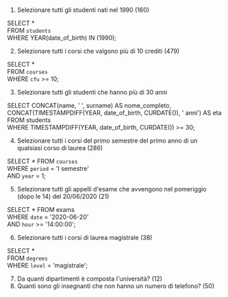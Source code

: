 1. Selezionare tutti gli studenti nati nel 1990 (160)

SELECT \*  
FROM `students`  
WHERE YEAR(date_of_birth) IN (1990);

2. Selezionare tutti i corsi che valgono più di 10 crediti (479)

SELECT \*  
FROM `courses`  
WHERE `cfu` >= 10;

3. Selezionare tutti gli studenti che hanno più di 30 anni

SELECT CONCAT(name, ' ', surname) AS nome_completo,  
CONCAT(TIMESTAMPDIFF(YEAR, date_of_birth, CURDATE()), ' anni') AS eta  
FROM students  
WHERE TIMESTAMPDIFF(YEAR, date_of_birth, CURDATE()) >= 30;

4. Selezionare tutti i corsi del primo semestre del primo anno di un qualsiasi corso di laurea (286)

SELECT \* FROM `courses`  
WHERE `period` = 'I semestre'  
AND `year` = 1;

5. Selezionare tutti gli appelli d'esame che avvengono nel pomeriggio (dopo le 14) del
   20/06/2020 (21)

SELECT \* FROM exams  
WHERE `date` = '2020-06-20'  
AND `hour` >= '14:00:00';

6. Selezionare tutti i corsi di laurea magistrale (38)

SELECT \*  
FROM `degrees`  
WHERE `level` = 'magistrale';

7. Da quanti dipartimenti è composta l'università? (12)
8. Quanti sono gli insegnanti che non hanno un numero di telefono? (50)
